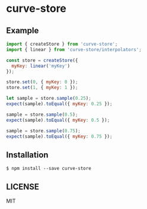 # curve-store

## Example

```js
import { createStore } from 'curve-store';
import { linear } from 'curve-store/interpolators';

const store = createStore({
  myKey: linear('myKey')
});

store.set(0, { myKey: 0 });
store.set(1, { myKey: 1 });

let sample = store.sample(0.25);
expect(sample).toEqual({ myKey: 0.25 });

sample = store.sample(0.5);
expect(sample).toEqual({ myKey: 0.5 });

sample = store.sample(0.75);
expect(sample).toEqual({ myKey: 0.75 });
```


## Installation

```
$ npm install --save curve-store
```


## LICENSE

MIT
